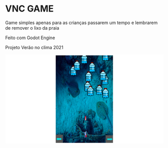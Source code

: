 # VNC GAME

Game simples apenas para as crianças passarem um tempo e lembrarem de remover o lixo da praia



Feito com Godot Engine

Projeto Verão no clima 2021

![game image](https://github.com/kaueMarques/vnc-game/raw/master/game_play.png)
